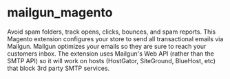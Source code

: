 mailgun_magento
===============

Avoid spam folders, track opens, clicks, bounces, and spam reports. This Magento extension configures your store to send all transactional emails via Mailgun. Mailgun optimizes your emails so they are sure to reach your customers inbox. The extension uses Mailgun's Web API (rather than the SMTP API) so it will work on hosts (HostGator, SiteGround, BlueHost, etc) that block 3rd party SMTP services.
